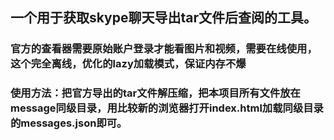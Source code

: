 ## 一个用于获取skype聊天导出tar文件后查阅的工具。
### 官方的查看器需要原始账户登录才能看图片和视频，需要在线使用，这个完全离线，优化的lazy加载模式，保证内存不爆
### 使用方法：把官方导出的tar文件解压缩，把本项目所有文件放在message同级目录，用比较新的浏览器打开index.html加载同级目录的messages.json即可。

